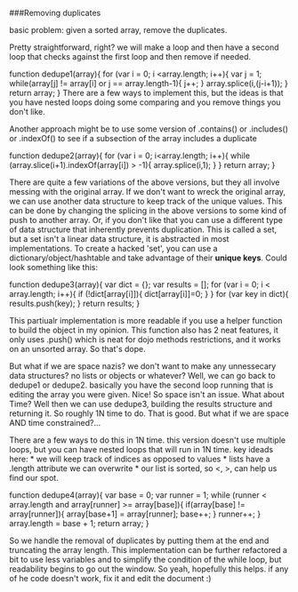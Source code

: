 ###Removing duplicates 

basic problem: given a sorted array, remove the duplicates.

Pretty straightforward, right? we will make a loop and then have a second loop that checks against the first loop and then remove if needed.

function dedupe1(array){
	for (var i = 0; i <array.length; i++){
		var j = 1;
		while(array[j] != array[i] or j == array.length-1){
			j++;
		}
		array.splice(i,(j-i+1));
	}
	return array;
}
There are a few ways to implement this, but the ideas is that you have nested loops doing some comparing and you remove things you don't like.

Another approach might be to use some version of .contains() or .includes() or .indexOf() to see if a subsection of the array includes a duplicate

function dedupe2(array){
	for (var i = 0; i<array.length; i++){
		while (array.slice(i+1).indexOf(array[i]) > -1){
			array.splice(i,1);
		}
	}
	return array;
}

There are quite a few variations of the above versions, but they all involve messing with the original array. If we don't want to wreck the original array, we can use another data structure to keep track of the unique values. This can be done by changing the splicing in the above versions to some kind of push to another array. Or, if you don't like that you can use a different type of data structure that inherently prevents duplication. This is called a set, but a set isn't a linear data structure, it is abstracted in most implementations. To create a hacked 'set', you can use a dictionary/object/hashtable and take advantage of their __unique keys__. Could look something like this:

function dedupe3(array){
	var dict = {};
	var results = [];
	for (var i = 0; i < array.length; i++){
		if (!dict[array[i]]){
			dict[array[i]]=0;
		}
	}
	for (var key in dict){
		results.push(key);
	}
	return results;
}
 
This partiualr implementation is more readable if you use a helper function to build the object in my opinion. This function also has 2 neat features, it only uses .push() which is neat for dojo methods restrictions, and it works on an unsorted array. So that's dope.

But what if we are space nazis? we don't want to make any unnessecary data structures? no lists or objects or whatever?
Well, we can go back to dedupe1 or dedupe2. basically you have the second loop running that is editing the array you were given. Nice! So space isn't an issue. What about Time? Well then we can use dedupe3, building the results structure and returning it. So roughly 1N time to do. That is good. But what if we are space AND time constrained?...

There are a few ways to do this in 1N time. this version doesn't use multiple
loops, but you can have nested loops that will run in 1N time. key ideads
here: * we will keep track of indices as opposed to values * lists have a
.length attribute we can overwrite * our list is sorted, so <, >, can help us
find our spot.

function dedupe4(array){
	var base = 0;
	var runner = 1;
	while (runner < array.length and array[runner] >= array[base]){
		if(array[base] != array[runner]){
			array[base+1] = array[runner];
			base++;
		}
		runner++;
	}
	array.length = base + 1;
	return array;
}

So we handle the removal of duplicates by putting them at the end and truncating the array length. This implementation can be further refactored a bit to use less variables and to simplify the condition of the while loop, but readability begins to go out the window. So yeah, hopefully this helps. if any of he code doesn't work, fix it and edit the document :)